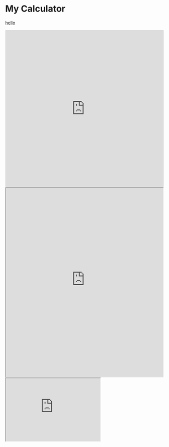 # My Calculator

<a rel="import" href="https://eduardovazquezitb.github.io/Minesweeper">hello</a>

<iframe src="https://codesandbox.io/embed/travelerform-8fl8r2?fontsize=14&hidenavigation=1&theme=dark" style="width:100%; height:500px; border:0; border-radius: 4px; overflow:hidden;" title="TravelerForm" allow="accelerometer; ambient-light-sensor; camera; encrypted-media; geolocation; gyroscope; hid; microphone; midi; payment; usb; vr; xr-spatial-tracking" sandbox="allow-forms allow-modals allow-popups allow-presentation allow-same-origin allow-scripts"> </iframe>

<iframe style="width: 500px; height: 600px;" src="https://eduardovazquezitb.github.io/Minesweeper"></iframe>

<div>
  <iframe id="inlineFrameExample"
      title="Inline Frame Example"
      width="300"
      height="200"
      src="https://www.openstreetmap.org/export/embed.html?bbox=-0.004017949104309083%2C51.47612752641776%2C0.00030577182769775396%2C51.478569861898606&layer=mapnik">
  </iframe>
</div>
